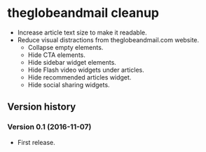 # theglobeandmail cleanup

- Increase article text size to make it readable.
- Reduce visual distractions from theglobeandmail.com website.
  - Collapse empty elements.
  - Hide CTA elements.
  - Hide sidebar widget elements.
  - Hide Flash video widgets under articles.
  - Hide recommended articles widget.
  - Hide social sharing widgets.


## Version history

### Version 0.1 (2016-11-07)
- First release.
